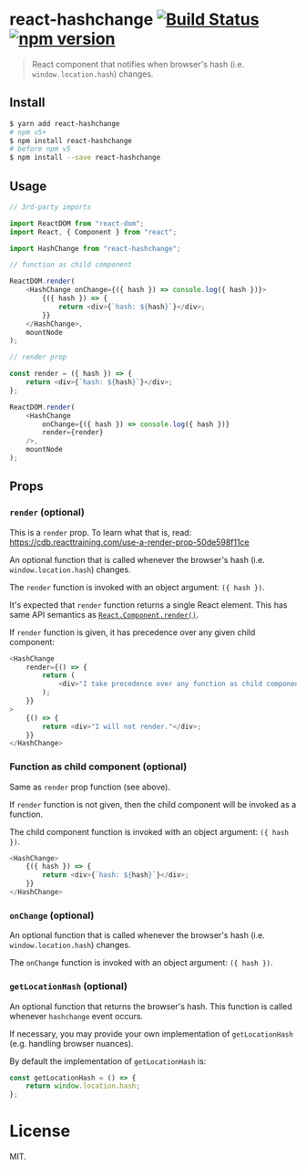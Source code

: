 react-hashchange [![Build Status](https://travis-ci.org/dashed/react-hashchange.svg)](https://travis-ci.org/dashed/react-hashchange) [![npm version](https://img.shields.io/npm/v/react-hashchange.svg?style=flat)](https://www.npmjs.com/package/react-hashchange)
================

> React component that notifies when browser's hash (i.e. `window.location.hash`) changes.

## Install

```sh
$ yarn add react-hashchange
# npm v5+
$ npm install react-hashchange
# before npm v5
$ npm install --save react-hashchange
```

## Usage


```js
// 3rd-party imports

import ReactDOM from "react-dom";
import React, { Component } from "react";

import HashChange from "react-hashchange";

// function as child component

ReactDOM.render(
    <HashChange onChange={({ hash }) => console.log({ hash })}>
        {({ hash }) => {
            return <div>{`hash: ${hash}`}</div>;
        }}
    </HashChange>,
    mountNode
);

// render prop

const render = ({ hash }) => {
    return <div>{`hash: ${hash}`}</div>;
};

ReactDOM.render(
    <HashChange
        onChange={({ hash }) => console.log({ hash })}
        render={render}
    />,
    mountNode
);
```


## Props

### `render` (optional)

This is a `render` prop. To learn what that is, read: https://cdb.reacttraining.com/use-a-render-prop-50de598f11ce

An optional function that is called whenever the browser's hash (i.e. `window.location.hash`) changes.

The `render` function is invoked with an object argument: `({ hash })`.

 It's expected that `render` function returns a single React element.
This has same API semantics as [`React.Component.render()`](https://facebook.github.io/react/docs/react-component.html#render).

If `render` function is given, it has precedence over any given child component:

```js
<HashChange
    render={() => {
        return (
            <div>"I take precedence over any function as child component."</div>
        );
    }}
>
    {() => {
        return <div>"I will not render."</div>;
    }}
</HashChange>
```

### Function as child component (optional)

Same as `render` prop function (see above).

If `render` function is not given, then the child component will be invoked as a function.

The child component function is invoked with an object argument: `({ hash })`.

```js
<HashChange>
    {({ hash }) => {
        return <div>{`hash: ${hash}`}</div>;
    }}
</HashChange>
````

### `onChange` (optional)

An optional function that is called whenever the browser's hash (i.e. `window.location.hash`) changes.

The `onChange` function is invoked with an object argument: `({ hash })`.

### `getLocationHash` (optional)

An optional function that returns the browser's hash. This function is called whenever `hashchange` event occurs.

If necessary, you may provide your own implementation of `getLocationHash` (e.g. handling browser nuances).

By default the implementation of `getLocationHash` is:

```js
const getLocationHash = () => {
    return window.location.hash;
};
```

License
=======

MIT.
